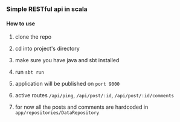 ### Simple RESTful api in scala

#### How to use

1. clone the repo

2. cd into project's directory

3. make sure you have java and sbt installed

4. run `sbt run`

5. application will be published on `port 9000`

6. active routes `/api/ping`, `/api/post/:id`, `/api/post/:id/comments`

7. for now all the posts and comments are hardcoded in `app/repositories/DataRepository`
